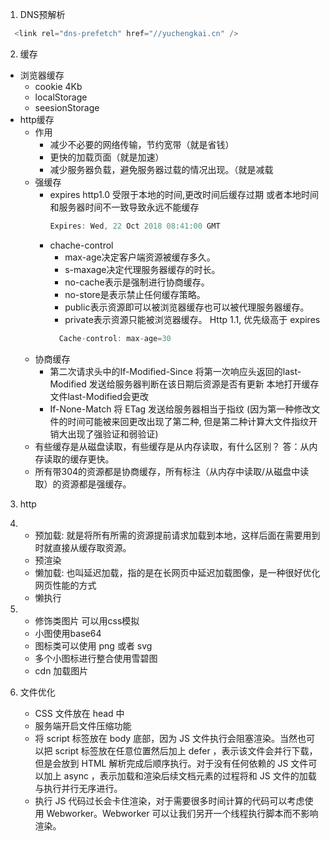 1. DNS预解析
  ```js
    <link rel="dns-prefetch" href="//yuchengkai.cn" />
  ```
2. 缓存
  - 浏览器缓存
    - cookie 4Kb
    - localStorage
    - seesionStorage
  - http缓存
    - 作用
      - 减少不必要的网络传输，节约宽带（就是省钱）
      - 更快的加载页面（就是加速）
      - 减少服务器负载，避免服务器过载的情况出现。（就是减载
    - 强缓存
      - expires 
        http1.0 受限于本地的时间,更改时间后缓存过期 或者本地时间和服务器时间不一致导致永远不能缓存
        ```js
        Expires: Wed, 22 Oct 2018 08:41:00 GMT
        ```
      - chache-control 
          - max-age决定客户端资源被缓存多久。
          - s-maxage决定代理服务器缓存的时长。
          - no-cache表示是强制进行协商缓存。
          - no-store是表示禁止任何缓存策略。
          - public表示资源即可以被浏览器缓存也可以被代理服务器缓存。
          - private表示资源只能被浏览器缓存。
        Http 1.1, 优先级高于 expires
        ```js
          Cache-control: max-age=30
        ```
    - 协商缓存
      - 第二次请求头中的If-Modified-Since 将第一次响应头返回的last-Modified 发送给服务器判断在该日期后资源是否有更新 本地打开缓存文件last-Modified会更改
      - If-None-Match 将 ETag  发送给服务器相当于指纹 (因为第一种修改文件的时间可能被来回更改出现了第二种, 但是第二种计算大文件指纹开销大出现了强验证和弱验证)
    - 有些缓存是从磁盘读取，有些缓存是从内存读取，有什么区别？
        答：从内存读取的缓存更快。
    - 所有带304的资源都是协商缓存，所有标注（从内存中读取/从磁盘中读取）的资源都是强缓存。

3. http

4. - 预加载: 就是将所有所需的资源提前请求加载到本地，这样后面在需要用到时就直接从缓存取资源。
   - 预渲染
   - 懒加载: 也叫延迟加载，指的是在长网页中延迟加载图像，是一种很好优化网页性能的方式
   - 懒执行
5. - 修饰类图片 可以用css模拟
   - 小图使用base64
   - 图标类可以使用 png 或者 svg
   - 多个小图标进行整合使用雪碧图
   - cdn 加载图片
6. 文件优化
   - CSS 文件放在 head 中
   - 服务端开启文件压缩功能
   - 将 script 标签放在 body 底部，因为 JS 文件执行会阻塞渲染。当然也可以把 script 标签放在任意位置然后加上 defer ，表示该文件会并行下载，但是会放到 HTML 解析完成后顺序执行。对于没有任何依赖的 JS 文件可以加上 async ，表示加载和渲染后续文档元素的过程将和 JS 文件的加载与执行并行无序进行。
   - 执行 JS 代码过长会卡住渲染，对于需要很多时间计算的代码可以考虑使用 Webworker。Webworker 可以让我们另开一个线程执行脚本而不影响渲染。